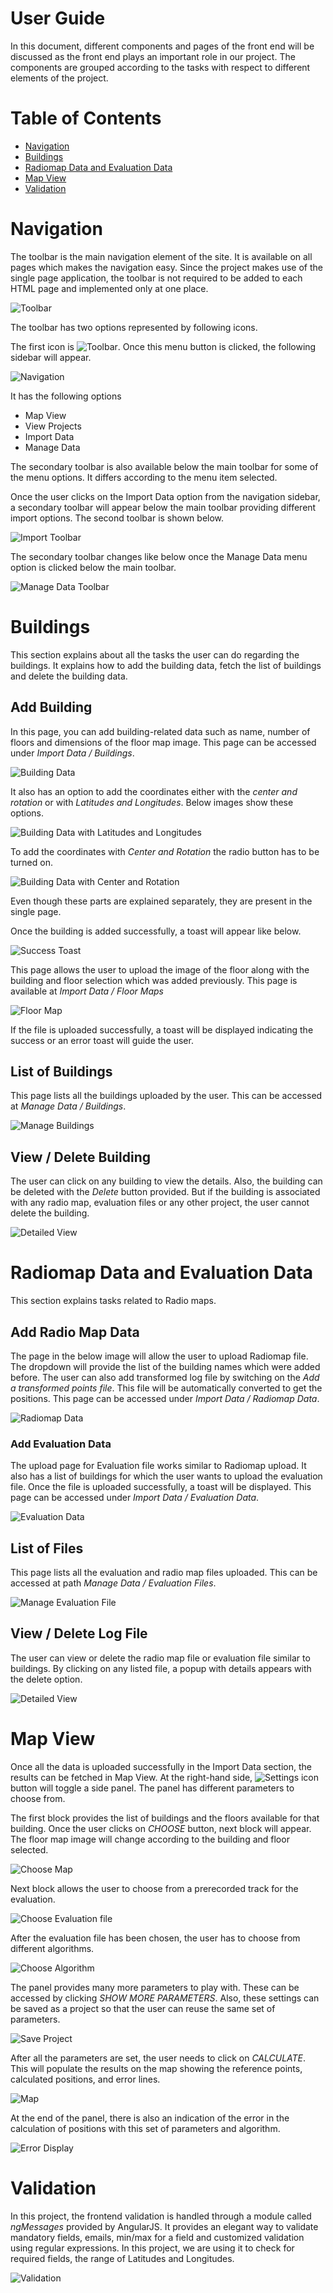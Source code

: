 # User Guide

In this document, different components and pages of the front end will be discussed as the front end plays an important role in our project. The components are grouped according to the tasks with respect to different elements of the project.

# Table of Contents

  * [Navigation](#navigation)
  * [Buildings](#buildings)
  * [Radiomap Data and Evaluation
  Data](#radiomap-data-and-evaluation-data)
  * [Map View](#map-view)
  * [Validation](#validation)

# Navigation

The toolbar is the main navigation element of the site. It is available on all pages which makes the navigation easy. Since the project makes use of the single page application, the toolbar is not required to be added to each HTML page and implemented only at one place.

![Toolbar](images/fe_toolbar.png)

The toolbar has two options represented by following icons.


 The first icon is ![Toolbar](images/fe_ic_menu_black_24dp_1x.png). Once this menu button is clicked, the following sidebar will appear.

 ![Navigation](images/fe_navigation.png)

 It has the following options

 - Map View
 - View Projects
 - Import Data
 - Manage Data

 The secondary toolbar is also available below the main toolbar for some of the menu options. It differs according to the menu item selected.

 Once the user clicks on the Import Data option from the navigation sidebar, a secondary toolbar will appear below the main toolbar providing different import options. The second toolbar is shown below.

 ![Import Toolbar](images/fe_import.png)

 The secondary toolbar changes like below once the Manage Data menu option is clicked below the main toolbar.

 ![Manage Data Toolbar](images/fe_manageData.png)

# Buildings

This section explains about all the tasks the user can do regarding the buildings. It explains how to add the building data, fetch the list of buildings and delete the building data.

## Add Building

In this page, you can add building-related data such as name, number of floors and dimensions of the floor map image. This page can be accessed under *Import Data / Buildings*.

![Building Data](images/fe_addBuilding1.png)

It also has an option to add the coordinates either with the *center and rotation* or with *Latitudes and Longitudes*. Below images show these options.

![Building Data with Latitudes and Longitudes](images/fe_addBuilding2.png)

To add the coordinates with *Center and Rotation* the radio button has to be turned on.

![Building Data with Center and Rotation](images/fe_addBuilding3.png)

Even though these parts are explained separately, they are present in the single page.

Once the building is added successfully, a toast will appear like below.

![Success Toast](images/fe_successMessage.png)

This page allows the user to upload the image of the floor along with the building and floor selection which was added previously. This page is available at *Import Data / Floor Maps*

![Floor Map](images/fe_addFloorMap.png)

If the file is uploaded successfully, a toast will be displayed indicating the success or an error toast will guide the user.

## List of Buildings

This page lists all the buildings uploaded by the user. This can be accessed at *Manage Data / Buildings*.

![Manage Buildings](images/fe_manageBuildings.png)

## View / Delete Building

The user can click on any building to view the details. Also, the building can be deleted with the *Delete* button provided. But if the building is associated with any radio map, evaluation files or any other project, the user cannot delete the building.

![Detailed View](images/fe_detailedView.png)

# Radiomap Data and Evaluation Data

This section explains tasks related to Radio maps.

## Add Radio Map Data

The page in the below image will allow the user to upload Radiomap file. The dropdown will provide the list of the building names which were added before. The user can also add transformed log file by switching on the *Add a transformed points file*. This file will be automatically converted to get the positions. This page can be accessed under *Import Data / Radiomap Data*.

![Radiomap Data](images/fe_addRadioMap.png)

### Add Evaluation Data

The upload page for Evaluation file works similar to Radiomap upload. It also has a list of buildings for which the user wants to upload the evaluation file. Once the file is uploaded successfully, a toast will be displayed. This page can be accessed under *Import Data / Evaluation Data*.

![Evaluation Data](images/fe_addEvaluation.png)

## List of Files

This page lists all the evaluation and radio map files uploaded. This can be accessed at path *Manage Data / Evaluation Files*.

![Manage Evaluation File](images/fe_manageEval.png)

## View / Delete Log File

The user can view or delete the radio map file or evaluation file similar to buildings. By clicking on any listed file, a popup with details appears with the delete option.

![Detailed View](images/fe_detailedViewLogFile.png)

# Map View

Once all the data is uploaded successfully in the Import Data section, the results can be fetched in Map View. At the right-hand side, ![Settings icon](images/fe_ic_settings_black_24dp_1x.png) button will toggle a side panel. The panel has different parameters to choose from.

The first block provides the list of buildings and the floors available for that building. Once the user clicks on *CHOOSE* button, next block will appear. The floor map image will change according to the building and floor selected.

![Choose Map](images/fe_chooseMap.png)

Next block allows the user to choose from a prerecorded track for the evaluation.

![Choose Evaluation file](images/fe_chooseEval.png)

After the evaluation file has been chosen, the user has to choose from different algorithms.

![Choose Algorithm](images/fe_chooseAlgorithm.png)

The panel provides many more parameters to play with. These can be accessed by clicking *SHOW MORE PARAMETERS*. Also, these settings can be saved as a project so that the user can reuse the same set of parameters.

![Save Project](images/fe_saveProject.png)

After all the parameters are set, the user needs to click on *CALCULATE*. This will populate the results on the map showing the reference points, calculated positions, and error lines.

![Map](images/fe_map.png)

At the end of the panel, there is also an indication of the error in the calculation of positions with this set of parameters and algorithm.

![Error Display](images/fe_errorDisplay.png)

# Validation

In this project, the frontend validation is handled through a module called *ngMessages* provided by AngularJS. It provides an elegant way to validate mandatory fields, emails, min/max for a field and customized validation using regular expressions. In this project, we are using it to check for required fields, the range of Latitudes and Longitudes.

![Validation](images/fe_validation.png)

